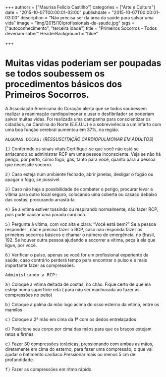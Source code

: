 +++
authors = ["Maurisa Felício Castilho"]
categories = ["Arte e Cultura"]
date = "2015-10-07T00:00:01-03:00"
publishdate = "2015-10-07T00:00:01-03:00"
description = "Não precisa ser da área da saúde para salvar uma vida"
image = "img/2015/10/profissionais-da-saude.jpg"
tags = ["autoconhecimento", "terceira idade"]
title = "Primeiros Socorros - Todos deveriam saber"
  HeaderBackground = "blue"

+++


# Muitas vidas poderiam ser poupadas se todos soubessem os procedimentos básicos dos Primeiros Socorros.


A Associação Americana do Coração alerta que se todos soubessem realizar a reanimação cardiopulmonar e usar  o desfibrilador se  poderiam salvar muitas vidas. Foi realizada uma campanha para conscientizar os cidadãos, na Carolina do Norte (E.E.U.U) e a sobrevivência a um infarto com uma boa função cerebral aumentou em 37%, na região.

<kbd>ALGUMAS DICAS:</kbd> (_RESSUSCITAÇÃO CARDIOPULMONAR EM ADULTOS_)

<kbd>1)</kbd> Conferindo os sinais vitais:Certifique-se que você não está  se arriscando ao administrar RCP em uma pessoa inconsciente. Veja se não há perigo, por perto, como fogo, gás, tanto para você, quanto para a pessoa que necessite socorro.

<kbd>2)</kbd> Caso esteja num ambiente fechado, abrir janelas, desligar o fogão ou apagar o fogo, se possível.

<kbd>3)</kbd> Caso não haja a possibilidade de combater o perigo, procurar levar a vítima para outro local seguro, colocando uma coberta ou casaco debaixo das costas, procurando arrastá-la.

<kbd>4)</kbd> Se a vítima estiver tossindo ou respirando normalmente, não fazer RCP, pois pode causar uma parada cardíaca.

<kbd>5)</kbd> Pergunte à vítima, com voz alta e clara: “Você está bem?” Se a pessoa responder , não é preciso fazer o RCP, caso não responda fazer os primeiros socorros básicos e chamar o número de emergência, no Brasil, 192. Se houver outra pessoa ajudando a socorrer a vítima, peça à ela que ligue, por você.

<kbd>6)</kbd> Verificar o pulso, apenas se você for um profissional experiente da saúde, caso contrário perderá tempo para encontrar o pulso e é mais importante fazer as compressões.


<kbd>Administrando a RCP:</kbd>

<kbd>a)</kbd> Coloque a vítima deitada de costas, no chão. Fique certo de que ela esteja numa superfície reta ( para não ser machucada ao fazer as compressões no peito)

<kbd>b)</kbd> Coloque a palma da mão logo acima do osso esterno da vítima, entre os mamilos

<kbd>c)</kbd> Coloque a 2ª mão em cima da 1ª com os dedos entrelaçados

<kbd>d)</kbd> Posicione seu corpo por cima das mãos para que os braços estejam retos e firmes

<kbd>e)</kbd> Fazer 30 compressões torácicas, pressionando com ambas as mãos, diretamente em cima do esterno, para fazer uma compressão, o que vai ajudar o batimento cardíaco.Pressionar mais ou menos 5 cm de profundidade.

<kbd>f)</kbd> Fazer as compressões em ritmo rápido.
